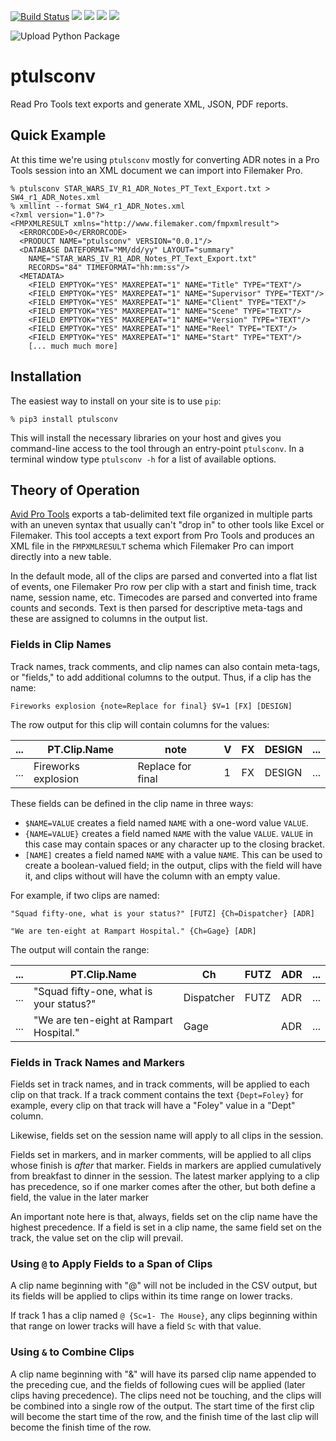 [![Build Status](https://travis-ci.com/iluvcapra/ptulsconv.svg?branch=master)](https://travis-ci.com/iluvcapra/ptulsconv)
 ![](https://img.shields.io/github/license/iluvcapra/ptulsconv.svg) ![](https://img.shields.io/pypi/pyversions/ptulsconv.svg) [![](https://img.shields.io/pypi/v/ptulsconv.svg)](https://pypi.org/project/ptulsconv/) ![](https://img.shields.io/pypi/wheel/ptulsconv.svg)
 
 ![Upload Python Package](https://github.com/iluvcapra/ptulsconv/workflows/Upload%20Python%20Package/badge.svg)
 
# ptulsconv
Read Pro Tools text exports and generate XML, JSON, PDF reports.

## Quick Example

At this time we're using `ptulsconv` mostly for converting ADR notes in a Pro Tools session
into an XML document we can import into Filemaker Pro. 

    % ptulsconv STAR_WARS_IV_R1_ADR_Notes_PT_Text_Export.txt > SW4_r1_ADR_Notes.xml
    % xmllint --format SW4_r1_ADR_Notes.xml
    <?xml version="1.0"?>
    <FMPXMLRESULT xmlns="http://www.filemaker.com/fmpxmlresult">
      <ERRORCODE>0</ERRORCODE>
      <PRODUCT NAME="ptulsconv" VERSION="0.0.1"/>
      <DATABASE DATEFORMAT="MM/dd/yy" LAYOUT="summary" 
        NAME="STAR_WARS_IV_R1_ADR_Notes_PT_Text_Export.txt" 
        RECORDS="84" TIMEFORMAT="hh:mm:ss"/>
      <METADATA>
        <FIELD EMPTYOK="YES" MAXREPEAT="1" NAME="Title" TYPE="TEXT"/>
        <FIELD EMPTYOK="YES" MAXREPEAT="1" NAME="Supervisor" TYPE="TEXT"/>
        <FIELD EMPTYOK="YES" MAXREPEAT="1" NAME="Client" TYPE="TEXT"/>
        <FIELD EMPTYOK="YES" MAXREPEAT="1" NAME="Scene" TYPE="TEXT"/>
        <FIELD EMPTYOK="YES" MAXREPEAT="1" NAME="Version" TYPE="TEXT"/>
        <FIELD EMPTYOK="YES" MAXREPEAT="1" NAME="Reel" TYPE="TEXT"/>
        <FIELD EMPTYOK="YES" MAXREPEAT="1" NAME="Start" TYPE="TEXT"/>
        [... much much more] 

## Installation

The easiest way to install on your site is to use `pip`:

    % pip3 install ptulsconv
    
This will install the necessary libraries on your host and gives you command-line access to the tool through an 
entry-point `ptulsconv`. In a terminal window type `ptulsconv -h` for a list of available options.

## Theory of Operation

[Avid Pro Tools][avp] exports a tab-delimited text file organized in multiple parts with an uneven syntax that usually 
can't "drop in" to other tools like Excel or Filemaker. This tool accepts a text export from Pro Tools and produces an
XML file in the `FMPXMLRESULT` schema which Filemaker Pro can import directly into a new table.

In the default mode, all of the clips are parsed and converted into a flat list of events, one Filemaker Pro row per 
clip with a start and finish time,  track name, session name, etc. Timecodes are parsed and converted into frame counts 
and seconds. Text is then parsed for descriptive meta-tags and these are assigned to columns in the output list.

[avp]: http://www.avid.com/pro-tools

### Fields in Clip Names

Track names, track comments, and clip names can also contain meta-tags, or "fields," to add additional columns to the 
output. Thus, if a clip has the name:

`Fireworks explosion {note=Replace for final} $V=1 [FX] [DESIGN]`

The row output for this clip will contain columns for the values:

|...| PT.Clip.Name| note | V | FX | DESIGN | ...|
|---|------------|------|---|----|--------|----|
|...| Fireworks explosion| Replace for final | 1 | FX | DESIGN | ... |

These fields can be defined in the clip name in three ways:
* `$NAME=VALUE` creates a field named `NAME` with a one-word value `VALUE`.
* `{NAME=VALUE}` creates a field named `NAME` with the value `VALUE`. `VALUE` in this case may contain spaces or any 
    character up to the closing bracket.
* `[NAME]` creates a field named `NAME` with a value `NAME`. This can be used to create a boolean-valued field; in the 
    output, clips with the field will have it, and clips without will have the column with an empty value.

For example, if two clips are named:

`"Squad fifty-one, what is your status?" [FUTZ] {Ch=Dispatcher} [ADR]`

`"We are ten-eight at Rampart Hospital." {Ch=Gage} [ADR]`

The output will contain the range:

|...| PT.Clip.Name| Ch | FUTZ | ADR | ...|
|---|------------|------|---|----|-----|
|...| "Squad fifty-one, what is your status?"| Dispatcher | FUTZ | ADR | ... |
|...| "We are ten-eight at Rampart Hospital."| Gage |  | ADR | ... |


### Fields in Track Names and Markers

Fields set in track names, and in track comments, will be applied to each clip on that track. If a track comment 
contains the text `{Dept=Foley}` for example, every clip on that track will have a "Foley" value in a "Dept" column.

Likewise, fields set on the session name will apply to all clips in the session.

Fields set in markers, and in marker comments, will be applied to all clips whose finish is *after* that marker. Fields
in markers are applied cumulatively from breakfast to dinner in the session. The latest marker applying to a clip has
precedence, so if one marker comes after the other, but both define a field, the value in the later marker

An important note here is that, always, fields set on the clip name have the highest precedence. If a field is set in a clip
name, the same field set on the track, the value set on the clip will prevail.

### Using `@` to Apply Fields to a Span of Clips

A clip name beginning with "@" will not be included in the CSV output, but its fields will be applied to clips within 
its time range on lower tracks.

If track 1 has a clip named `@ {Sc=1- The House}`, any clips beginning within that range on lower tracks will have a 
field `Sc` with that value.

### Using `&` to Combine Clips

A clip name beginning with "&" will have its parsed clip name appended to the preceding cue, and the fields of following 
cues will be applied (later clips having precedence). The clips need not be touching, and the clips will be combined 
into a single row of the output. The start time of the first clip will become the start time of the row, and the finish 
time of the last clip will become the finish time of the row.

